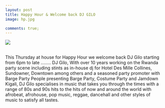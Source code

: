 ```yaml
---
layout: post
title: Happy Hour & Welcome back DJ GILO
image: hp.jpg

comments: true;
---
```



<img src="{{site.github.url}}/img/hp.jpg"><br>
<br>


This Thursday at house for Happy Hour we welcome back DJ Gilo starting from 6pm to late ........
DJ Gilo,
With over 10 years working on the Rwanda party scene including stints as in-house dj for Hotel Des Mille Collines, Sundowner, Downtown among others and a seasoned party promoter with Barge Party People presenting Barge Party, Costume Party and Jamdown Kigali, DJ Gilo specialises in music that takes you through the times with a range of 80s and 90s hits to the hits of now and around the world with afrobeat, afrohouse, pop music, reggae, dancehall and other styles of music to satisfy all tastes.